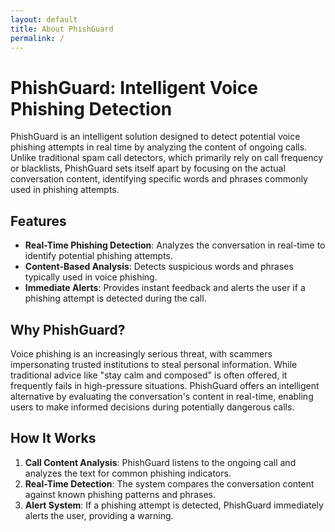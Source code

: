 ```yaml
---
layout: default
title: About PhishGuard
permalink: / 
---
```


# PhishGuard: Intelligent Voice Phishing Detection

PhishGuard is an intelligent solution designed to detect potential voice phishing attempts in real time by analyzing the content of ongoing calls. Unlike traditional spam call detectors, which primarily rely on call frequency or blacklists, PhishGuard sets itself apart by focusing on the actual conversation content, identifying specific words and phrases commonly used in phishing attempts.

## Features

- **Real-Time Phishing Detection**: Analyzes the conversation in real-time to identify potential phishing attempts.
- **Content-Based Analysis**: Detects suspicious words and phrases typically used in voice phishing.
- **Immediate Alerts**: Provides instant feedback and alerts the user if a phishing attempt is detected during the call.

## Why PhishGuard?

Voice phishing is an increasingly serious threat, with scammers impersonating trusted institutions to steal personal information. While traditional advice like "stay calm and composed" is often offered, it frequently fails in high-pressure situations. PhishGuard offers an intelligent alternative by evaluating the conversation's content in real-time, enabling users to make informed decisions during potentially dangerous calls.

## How It Works

1. **Call Content Analysis**: PhishGuard listens to the ongoing call and analyzes the text for common phishing indicators.
2. **Real-Time Detection**: The system compares the conversation content against known phishing patterns and phrases.
3. **Alert System**: If a phishing attempt is detected, PhishGuard immediately alerts the user, providing a warning.

